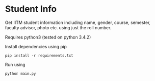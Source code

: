 Student Info
====

Get IITM student information including name, gender, course, semester, faculty advisor, photo etc. using just the roll number.

Requires python3 (tested on python 3.4.2)

Install dependencies using pip

``` pip install -r requirements.txt ```

Run using

``` python main.py ```
